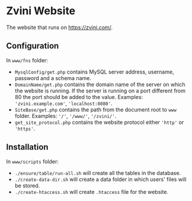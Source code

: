 Zvini Website
=============

The website that runs on https://zvini.com/.

Configuration
-------------
In `www/fns` folder:

* `MysqlConfig/get.php` contains MySQL server address,
username, password and a schema name.
* `DomainName/get.php` contains the domain name of the server on which
the website is running. If the server is running on a port different
from 80 the port should be added to the value. Examples:
`'zvini.example.com'`, `'localhost:8080'`.
* `SiteBase/get.php` contains the path from the document
root to `www` folder. Examples: `'/'`, `'/www/'`, `'/zvini/'`.
* `get_site_protocol.php` contains the website
protocol either `'http'` or `'https'`.

Installation
------------
In `www/scripts` folder:
* `./ensure/table/run-all.sh` will create all the tables in the database.
* `./create-data-dir.sh` will create a data folder
in which users' files will be stored.
* `./create-htaccess.sh` will create `.htaccess` file for the website.
